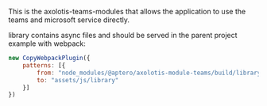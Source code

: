 This is the axolotis-teams-modules that allows the application
to use the teams and microsoft service directly.

library contains async files and should be served in the parent project example with webpack:
```javascript
new CopyWebpackPlugin({
    patterns: [{
        from: "node_modules/@aptero/axolotis-module-teams/build/library/",
        to: "assets/js/library"
    }]
})
```


